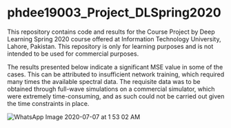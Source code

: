 # phdee19003_Project_DLSpring2020
This repository contains code and results for the Course Project by Deep Learning Spring 2020 course offered at Information Technology University, Lahore, Pakistan. This repository is only for learning purposes and is not intended to be used for commercial purposes.

The results presented below indicate a significant MSE value in some of the cases. This can be attributed to insufficient network training, which required many times the available spectral data. The requisite data was to be obtained through full-wave simulations on a commercial simulator, which were extremely time-consuming, and as such could not be carried out given the time constraints in place.

![WhatsApp Image 2020-07-07 at 1 53 02 AM](https://user-images.githubusercontent.com/60807983/86650430-20223d00-bffc-11ea-8433-7384ba69ffbe.jpeg)
